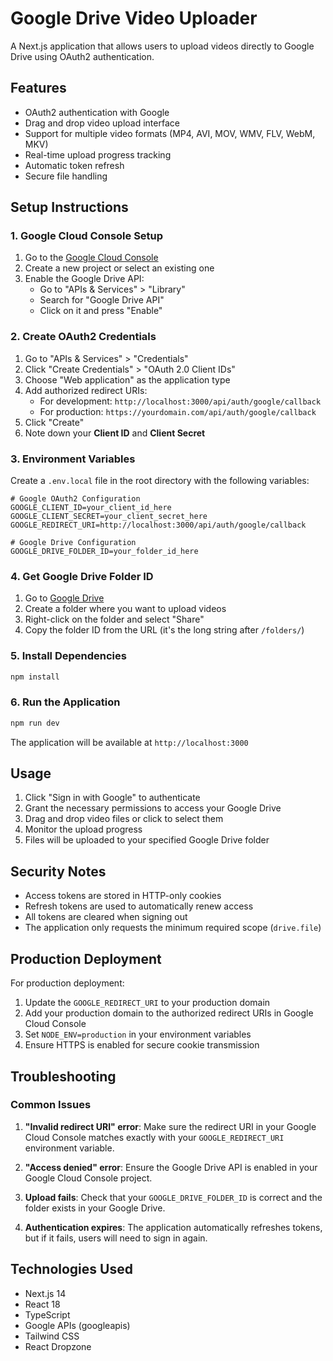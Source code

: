# Google Drive Video Uploader

A Next.js application that allows users to upload videos directly to Google Drive using OAuth2 authentication.

## Features

- OAuth2 authentication with Google
- Drag and drop video upload interface
- Support for multiple video formats (MP4, AVI, MOV, WMV, FLV, WebM, MKV)
- Real-time upload progress tracking
- Automatic token refresh
- Secure file handling

## Setup Instructions

### 1. Google Cloud Console Setup

1. Go to the [Google Cloud Console](https://console.cloud.google.com/)
2. Create a new project or select an existing one
3. Enable the Google Drive API:
   - Go to "APIs & Services" > "Library"
   - Search for "Google Drive API"
   - Click on it and press "Enable"

### 2. Create OAuth2 Credentials

1. Go to "APIs & Services" > "Credentials"
2. Click "Create Credentials" > "OAuth 2.0 Client IDs"
3. Choose "Web application" as the application type
4. Add authorized redirect URIs:
   - For development: `http://localhost:3000/api/auth/google/callback`
   - For production: `https://yourdomain.com/api/auth/google/callback`
5. Click "Create"
6. Note down your **Client ID** and **Client Secret**

### 3. Environment Variables

Create a `.env.local` file in the root directory with the following variables:

```env
# Google OAuth2 Configuration
GOOGLE_CLIENT_ID=your_client_id_here
GOOGLE_CLIENT_SECRET=your_client_secret_here
GOOGLE_REDIRECT_URI=http://localhost:3000/api/auth/google/callback

# Google Drive Configuration
GOOGLE_DRIVE_FOLDER_ID=your_folder_id_here
```

### 4. Get Google Drive Folder ID

1. Go to [Google Drive](https://drive.google.com)
2. Create a folder where you want to upload videos
3. Right-click on the folder and select "Share"
4. Copy the folder ID from the URL (it's the long string after `/folders/`)

### 5. Install Dependencies

```bash
npm install
```

### 6. Run the Application

```bash
npm run dev
```

The application will be available at `http://localhost:3000`

## Usage

1. Click "Sign in with Google" to authenticate
2. Grant the necessary permissions to access your Google Drive
3. Drag and drop video files or click to select them
4. Monitor the upload progress
5. Files will be uploaded to your specified Google Drive folder

## Security Notes

- Access tokens are stored in HTTP-only cookies
- Refresh tokens are used to automatically renew access
- All tokens are cleared when signing out
- The application only requests the minimum required scope (`drive.file`)

## Production Deployment

For production deployment:

1. Update the `GOOGLE_REDIRECT_URI` to your production domain
2. Add your production domain to the authorized redirect URIs in Google Cloud Console
3. Set `NODE_ENV=production` in your environment variables
4. Ensure HTTPS is enabled for secure cookie transmission

## Troubleshooting

### Common Issues

1. **"Invalid redirect URI" error**: Make sure the redirect URI in your Google Cloud Console matches exactly with your `GOOGLE_REDIRECT_URI` environment variable.

2. **"Access denied" error**: Ensure the Google Drive API is enabled in your Google Cloud Console project.

3. **Upload fails**: Check that your `GOOGLE_DRIVE_FOLDER_ID` is correct and the folder exists in your Google Drive.

4. **Authentication expires**: The application automatically refreshes tokens, but if it fails, users will need to sign in again.

## Technologies Used

- Next.js 14
- React 18
- TypeScript
- Google APIs (googleapis)
- Tailwind CSS
- React Dropzone 